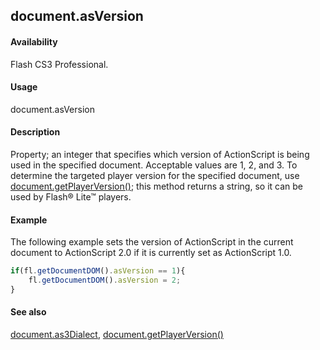 ## document.asVersion

#### Availability

Flash CS3 Professional.

#### Usage

document.asVersion

#### Description

Property; an integer that specifies which version of ActionScript is being used in the specified document. Acceptable values are 1, 2, and 3.
To determine the targeted player version for the specified document, use [document.getPlayerVersion()](../Document_object/docume82.md); this method returns a string, so it can be used by Flash® Lite™ players.

#### Example


The following example sets the version of ActionScript in the current document to ActionScript 2.0 if it is currently set as ActionScript 1.0.
```javascript
if(fl.getDocumentDOM().asVersion == 1){
    fl.getDocumentDOM().asVersion = 2;
}

```
#### See also

[document.as3Dialect](../Document_object/docume17.md), [document.getPlayerVersion()](../Document_object/docume82.md)
